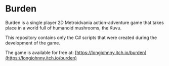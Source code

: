 # Burden
Burden is a single player 2D Metroidvania action-adventure game that takes place in a world full of humanoid mushrooms, the Kuvu.

This repository contains only the C# scripts that were created during the development of the game. 

The game is available for free at: [https://longjohnny.itch.io/burden](https://longjohnny.itch.io/burden)
